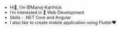 -  Hi👋, I’m @Manoj-Karthick
-  I’m interested in 👀 Web Development
-  Skills - .NET Core and Angular
-  I also like to create mobile application using Flutter❤️

<!---
Manoj-Karthick/Manoj-Karthick is a ✨ special ✨ repository because its `README.md` (this file) appears on your GitHub profile.
You can click the Preview link to take a look at your changes.
--->
